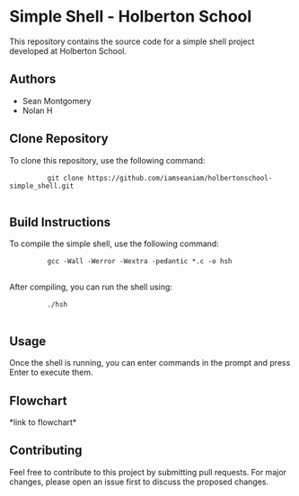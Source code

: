 <!DOCTYPE html>
<html lang="en">
<head>
	<meta charset="UTF-8">
	<meta name="viewport" content="width=device-width, initial-scale=1.0">
</head>
<body>
	<h1>Simple Shell - Holberton School</h1>
	<p>This repository contains the source code for a simple shell project developed at Holberton School.</p>
	<h2>Authors</h2>
	<ul>
		<li>Sean Montgomery</li>
		<li>Nolan H</li>
	</ul>
	<h2>Clone Repository</h2>
	<p>To clone this repository, use the following command:</p>
	<pre>
		<code>git clone https://github.com/iamseaniam/holbertonschool-simple_shell.git</code>
	</pre>
	<h2>Build Instructions</h2>
	<p>To compile the simple shell, use the following command:</p>
	<pre>
		<code>gcc -Wall -Werror -Wextra -pedantic *.c -o hsh</code>
	</pre>
	<p>After compiling, you can run the shell using:</p>
	<pre>
		<code>./hsh</code>
	</pre>
	<h2>Usage</h2>
	<p>Once the shell is running, you can enter commands in the prompt and press Enter to execute them.</p>
	<h2>Flowchart</h2>
	<p>*link to flowchart*<p>
	<h2>Contributing</h2>
	<p>Feel free to contribute to this project by submitting pull requests. For major changes, please open an issue first to discuss the proposed changes.</p>
</body>
</html>
